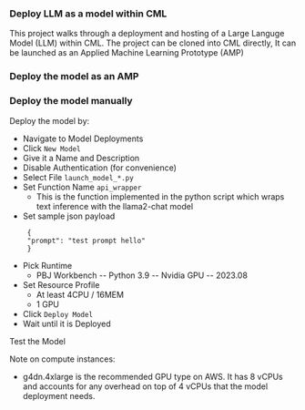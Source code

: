 ### Deploy LLM as a model within CML
This project walks through a deployment and hosting of a Large Languge Model (LLM) within CML. The project can be cloned into CML directly,  It can be launched as an Applied Machine Learning Prototype (AMP)

### Deploy the model as an AMP

### Deploy the model manually
Deploy the model by:
- Navigate to  Model Deployments
- Click `New Model`
- Give it a Name and Description
- Disable Authentication (for convenience)
- Select File `launch_model_*.py`
- Set Function Name `api_wrapper`
  - This is the function implemented in the python script which wraps text inference with the llama2-chat model
- Set sample json payload
   ```
    {
    "prompt": "test prompt hello"
    }
   ```
- Pick Runtime
  - PBJ Workbench -- Python 3.9 -- Nvidia GPU -- 2023.08
- Set Resource Profile
  - At least 4CPU / 16MEM
  - 1 GPU
- Click `Deploy Model`
- Wait until it is Deployed

Test the Model

Note on compute instances:
- g4dn.4xlarge is the recommended GPU type on AWS. It has 8 vCPUs and accounts for any overhead on top of 4 vCPUs that the model deployment needs.